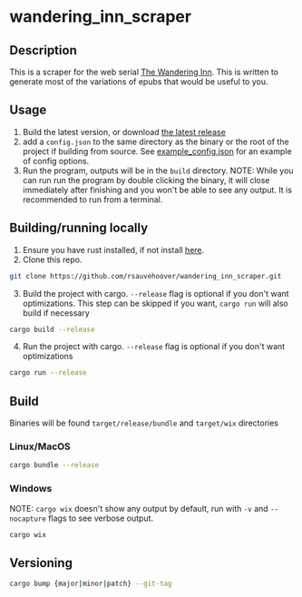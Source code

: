 # wandering_inn_scraper

## Description

This is a scraper for the web serial [The Wandering Inn](https://wanderinginn.com/).
This is written to generate most of the variations of epubs that would be useful to you.

## Usage

1. Build the latest version, or download [the latest release](https://github.com/rsauvehoover/wandering_inn_scraper/releases)
2. add a `config.json` to the same directory as the binary or the root of the project if building from source.
   See [example_config.json](example_config.json) for an example of config options.
3. Run the program, outputs will be in the `build` directory.
   NOTE: While you can run run the program by double clicking the binary, it will close immediately after finishing
   and you won't be able to see any output. It is recommended to run from a terminal.

## Building/running locally

1. Ensure you have rust installed, if not install [here](https://www.rust-lang.org/tools/install).
2. Clone this repo.

```bash
git clone https://github.com/rsauvehoover/wandering_inn_scraper.git
```

3. Build the project with cargo. `--release` flag is optional if you don't want optimizations.
   This step can be skipped if you want, `cargo run` will also build if necessary

```bash
cargo build --release
```

4. Run the project with cargo. `--release` flag is optional if you don't want optimizations

```bash
cargo run --release
```

## Build

Binaries will be found `target/release/bundle` and `target/wix` directories

### Linux/MacOS

```bash
cargo bundle --release
```

### Windows

NOTE: `cargo wix` doesn't show any output by default, run with `-v` and `--nocapture` flags to see verbose output.

```bash
cargo wix
```

## Versioning

```bash
cargo bump {major|minor|patch} --git-tag
```
